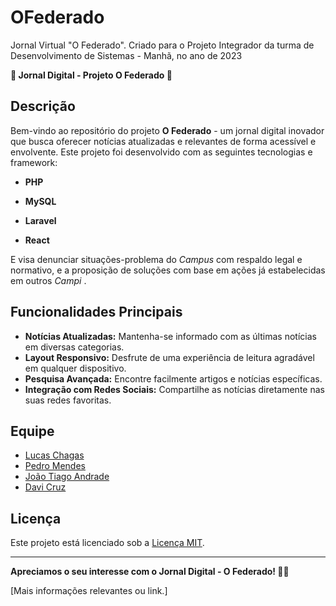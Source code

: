 # OFederado
 Jornal Virtual "O Federado". Criado para o Projeto Integrador da turma de Desenvolvimento de Sistemas - Manhã, no ano de 2023

**📰 Jornal Digital - Projeto O Federado 📰**

## Descrição

Bem-vindo ao repositório do projeto **O Federado** - um jornal digital inovador que busca oferecer notícias atualizadas e relevantes de forma acessível e envolvente. Este projeto foi desenvolvido com as seguintes tecnologias e framework:

- **PHP**

- **MySQL**

- **Laravel**

- **React**

E visa denunciar situações-problema do <i>Campus</i> com respaldo legal e normativo, e a proposição de soluções com base em ações já estabelecidas em outros <i>Campi</i> .

## Funcionalidades Principais

- **Notícias Atualizadas:** Mantenha-se informado com as últimas notícias em diversas categorias.
- **Layout Responsivo:** Desfrute de uma experiência de leitura agradável em qualquer dispositivo.
- **Pesquisa Avançada:** Encontre facilmente artigos e notícias específicas.
- **Integração com Redes Sociais:** Compartilhe as notícias diretamente nas suas redes favoritas.

## Equipe

- [Lucas Chagas](https://github.com/lucascmagno)
- [Pedro Mendes](https://github.com/PedroMends30)
- [João Tiago Andrade](https://github.com/tiihzin)
- [Davi Cruz](https://github.com/Davi-cruzz)

## Licença

Este projeto está licenciado sob a [Licença MIT](LICENSE).

---

**Apreciamos o seu interesse com o Jornal Digital - O Federado! 📰✨**

\[Mais informações relevantes ou link.\]
